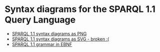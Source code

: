 # Syntax diagrams for the SPARQL 1.1 Query Language

* [SPARQL 1.1 syntax diagrams as PNG](http://htmlpreview.github.io/?https://github.com/rmrschub/SPARQL1.1/SPARQLSyntaxDiagrams/blob/master/index.html) 
* [SPARQL 1.1 syntax diagrams as SVG - broken :(](http://htmlpreview.github.io/?https://github.com/rmrschub/SPARQLSyntaxDiagrams/SPARQL1.1/blob/master/index.xhtml)
* [SPARQL 1.1 grammar in EBNF](http://htmlpreview.github.io/?https://github.com/rmrschub/SPARQLSyntaxDiagrams/SPARQL1.1/blob/master/sparql.ebnf)
